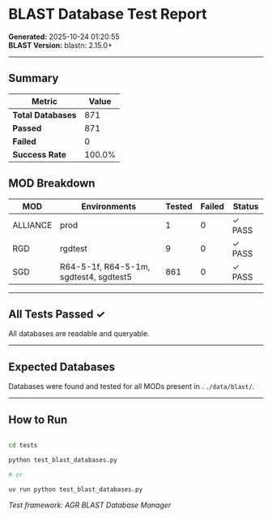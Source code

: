 # BLAST Database Test Report

**Generated:** 2025-10-24 01:20:55  
**BLAST Version:** blastn: 2.15.0+

---

## Summary

| Metric | Value |
|--------|-------|
| **Total Databases** | 871 |
| **Passed** | 871 |
| **Failed** | 0 |
| **Success Rate** | 100.0% |

## MOD Breakdown

| MOD | Environments | Tested | Failed | Status |
|-----|-------------|--------|--------|--------|
| ALLIANCE | prod | 1 | 0 | ✓ PASS |
| RGD | rgdtest | 9 | 0 | ✓ PASS |
| SGD | R64-5-1f, R64-5-1m, sgdtest4, sgdtest5 | 861 | 0 | ✓ PASS |

---

## All Tests Passed ✓

All databases are readable and queryable.


---

## Expected Databases

Databases were found and tested for all MODs present in `../data/blast/`.


---

## How to Run

```bash

cd tests

python test_blast_databases.py

# or

uv run python test_blast_databases.py

```

*Test framework: AGR BLAST Database Manager*
